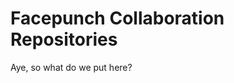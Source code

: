Facepunch Collaboration Repositories
==============================================
Aye, so what do we put here?